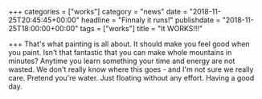 +++
categories = ["works"]
category = "news"
date = "2018-11-25T20:45:45+00:00"
headline = "Finnaly it runs!"
publishdate = "2018-11-25T18:00:00+00:00"
tags = ["works"]
title = "It WORKS!!!"

+++
That's what painting is all about. It should make you feel good when you paint. Isn't that fantastic that you can make whole mountains in minutes? Anytime you learn something your time and energy are not wasted. We don't really know where this goes - and I'm not sure we really care. Pretend you're water. Just floating without any effort. Having a good day.
